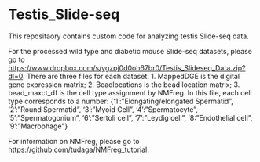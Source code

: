 # Testis_Slide-seq

This repositaory contains custom code for analyzing testis Slide-seq data.

For the processed wild type and diabetic mouse Slide-seq datasets, please go to https://www.dropbox.com/s/ygzpj0d0oh67br0/Testis_Slideseq_Data.zip?dl=0.
   There are three files for each dataset:
     1. MappedDGE is the digital gene expression matrix;
     2. Beadlocations is the bead location matrix;
     3. bead_maxct_df is the cell type assignment by NMFreg.
        In this file, each cell type corresponds to a number:
          {‘1’:”Elongating/elongated Spermatid”, 
           ‘2’:”Round Spermatid”,
           ‘3’:”Myoid Cell”,
           ‘4’:”Spermatocyte”, 
           ‘5’:”Spermatogonium”,
           ‘6’:”Sertoli cell”, 
           ‘7’:”Leydig cell”, 
           ‘8:”Endothelial cell”, 
           ‘9’:”Macrophage"}

For information on NMFreg, please go to https://github.com/tudaga/NMFreg_tutorial.

